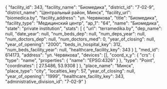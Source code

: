 {
    "facility_id": 343,
    "facility_name": "Биомедика",
    "district_id": "7-02-9",
    "district_name": "Центральный район, Минск",
    "facility_url": "biomedica.by",
    "facility_address": "ул. Червякова",
    "title": "Биомедика",
    "facility_type": "Медицинский центр",
    "ap_1": "64",
    "name": "Биомедика",
    "state": "private institution",
    "stats": [
        {
            "url": "terramedika.by",
            "dep_name": null,
            "date_year": null,
            "num_beds_dep": null,
            "num_deps_year": null,
            "num_doctors_dep": null,
            "num_doctors_med": 0,
            "year_of_closing": null,
            "year_of_opening": "2000",
            "beds_in_hospital_key": 312,
            "num_beds_facility_year": null,
            "healthcare_facility_key": 343
        }
    ],
    "med_id": 614173,
    "address": "ул. Червякова",
    "devices": [],
    "coord_x_y": {
        "crs": {
            "type": "name",
            "properties": {
                "name": "EPSG:4326"
            }
        },
        "type": "Point",
        "coordinates": [
            27.5486,
            53.9308
        ]
    },
    "place_name": "Минск",
    "place_type": "city",
    "localties_key": 57,
    "year_of_closing": null,
    "year_of_opening": "1999",
    "healthcare_facility_key": 343,
    "administrative_division_id": "7-02-9"
}
